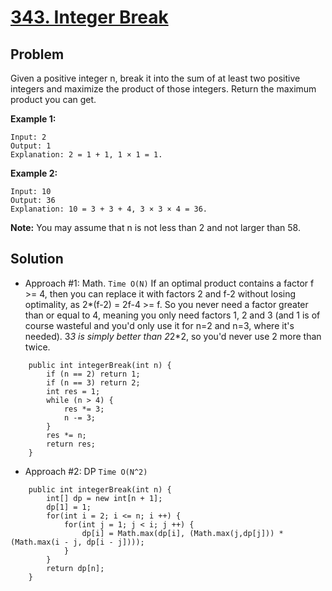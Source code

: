 # <a href='https://leetcode.com/problems/integer-break/'>343. Integer Break</a>

## Problem
Given a positive integer n, break it into the sum of at least two positive integers and maximize the product of those integers. 
Return the maximum product you can get.

<strong>Example 1:</strong>
```
Input: 2
Output: 1
Explanation: 2 = 1 + 1, 1 × 1 = 1.
```
<strong>Example 2:</strong>
```
Input: 10
Output: 36
Explanation: 10 = 3 + 3 + 4, 3 × 3 × 4 = 36.
```

<strong>Note:</strong> You may assume that n is not less than 2 and not larger than 58.

## Solution
- Approach #1: Math. ```Time O(N)```
If an optimal product contains a factor f >= 4, then you can replace it with factors 2 and f-2 without losing optimality, 
as 2*(f-2) = 2f-4 >= f. So you never need a factor greater than or equal to 4, meaning you only need factors 1, 2 and 3 
(and 1 is of course wasteful and you'd only use it for n=2 and n=3, where it's needed). 3*3 is simply better than 2*2*2, 
so you'd never use 2 more than twice.
```
    public int integerBreak(int n) {
        if (n == 2) return 1;
        if (n == 3) return 2;
        int res = 1;
        while (n > 4) {
            res *= 3;
            n -= 3;
        }
        res *= n;
        return res;
    }
```

- Approach #2: DP ```Time O(N^2)```
```
    public int integerBreak(int n) {
        int[] dp = new int[n + 1];
        dp[1] = 1;
        for(int i = 2; i <= n; i ++) {
            for(int j = 1; j < i; j ++) {
                dp[i] = Math.max(dp[i], (Math.max(j,dp[j])) * (Math.max(i - j, dp[i - j])));
            }
        }
        return dp[n];
    }
```
